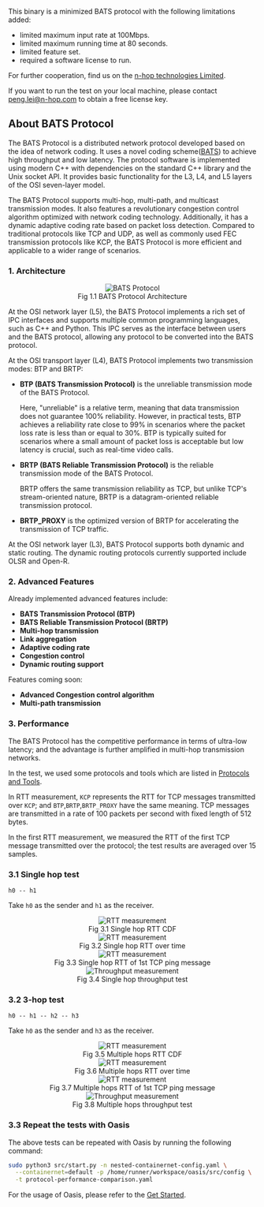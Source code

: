 This binary is a minimized BATS protocol with the following limitations added:

- limited maximum input rate at 100Mbps.
- limited maximum running time at 80 seconds.
- limited feature set.
- required a software license to run.

For further cooperation, find us on the [n-hop technologies Limited](https://www.n-hop.com/).

If you want to run the test on your local machine, please contact [peng.lei@n-hop.com](peng.lei@n-hop.com) to obtain a free license key.

## About BATS Protocol

The BATS Protocol is a distributed network protocol developed based on the idea of network coding. It uses a novel coding scheme([BATS](https://n-hop.com/wp-content/uploads/2022/12/BATS.pdf)) to achieve high throughput and low latency. The protocol software is implemented using modern C++ with dependencies on the standard C++ library and the Unix socket API. It provides basic functionality for the L3, L4, and L5 layers of the OSI seven-layer model.

The BATS Protocol supports multi-hop, multi-path, and multicast transmission modes. It also features a revolutionary congestion control algorithm optimized with network coding technology. Additionally, it has a dynamic adaptive coding rate based on packet loss detection. Compared to traditional protocols like TCP and UDP, as well as commonly used FEC transmission protocols like KCP, the BATS Protocol is more efficient and applicable to a wider range of scenarios.

### 1. Architecture

<div align="center" style="text-align:center"> 
<img src="./imgs/arch.png" alt="BATS Protocol"></div>
<div align="center">Fig 1.1 BATS Protocol Architecture</div>

At the OSI network layer (L5), the BATS Protocol implements a rich set of IPC interfaces and supports multiple common programming languages, such as C++ and Python. This IPC serves as the interface between users and the BATS protocol, allowing any protocol to be converted into the BATS protocol.

At the OSI transport layer (L4), BATS Protocol implements two transmission modes: BTP and BRTP:

  - **BTP (BATS Transmission Protocol)** is the unreliable transmission mode of the BATS Protocol.
    
    Here, "unreliable" is a relative term, meaning that data transmission does not guarantee 100% reliability. However, in practical tests, BTP achieves a reliability rate close to 99% in scenarios where the packet loss rate is less than or equal to 30%. BTP is typically suited for scenarios where a small amount of packet loss is acceptable but low latency is crucial, such as real-time video calls.
  - **BRTP (BATS Reliable Transmission Protocol)** is the reliable transmission mode of the BATS Protocol.
  
    BRTP offers the same transmission reliability as TCP, but unlike TCP's stream-oriented nature, BRTP is a datagram-oriented reliable transmission protocol.

  - **BRTP_PROXY** is the optimized version of BRTP for accelerating the transmission of TCP traffic.

At the OSI network layer (L3), BATS Protocol supports both dynamic and static routing. The dynamic routing protocols currently supported include OLSR and Open-R.

### 2. Advanced Features

Already implemented advanced features include:

- **BATS Transmission Protocol (BTP)**
- **BATS Reliable Transmission Protocol (BRTP)**
- **Multi-hop transmission**
- **Link aggregation**
- **Adaptive coding rate**
- **Congestion control**
- **Dynamic routing support**

Features coming soon:

- **Advanced Congestion control algorithm**
- **Multi-path transmission**

### 3. Performance

The BATS Protocol has the competitive performance in terms of ultra-low latency; and the advantage is further amplified in multi-hop transmission networks.

In the test, we used some protocols and tools which are listed in [Protocols and Tools](docs/protocols_and_tools.md).

In RTT measurement, `KCP` represents the RTT for TCP messages transmitted over `KCP`; and `BTP`,`BRTP`,`BRTP_PROXY` have the same meaning. TCP messages are transmitted in a rate of 100 packets per second with fixed length of 512 bytes.

In the first RTT measurement, we measured the RTT of the first TCP message transmitted over the protocol; the test results are averaged over 15 samples.

### 3.1 Single hop test

```
h0 -- h1
```

Take `h0` as the sender and `h1` as the receiver.

<div align="center" style="text-align:center"> 
<img src="./imgs/test1/rtt_cdf.svg" alt="RTT measurement"></div>
<div align="center">Fig 3.1 Single hop RTT CDF</div>

<div align="center" style="text-align:center"> 
<img src="./imgs/test1/rtt.svg" alt="RTT measurement"></div>
<div align="center">Fig 3.2 Single hop RTT over time</div>

<div align="center" style="text-align:center"> 
<img src="./imgs/test2/first_rtt.svg" alt="RTT measurement"></div>
<div align="center">Fig 3.3 Single hop RTT of 1st TCP ping message</div>

<div align="center" style="text-align:center"> 
<img src="./imgs/test1/iperf3_throughput.svg" alt="Throughput measurement"></div>
<div align="center">Fig 3.4 Single hop throughput test</div>

### 3.2 3-hop test

```
h0 -- h1 -- h2 -- h3
```

Take `h0` as the sender and `h3` as the receiver.

<div align="center" style="text-align:center"> 
<img src="./imgs/test3/rtt_cdf.svg" alt="RTT measurement"></div>
<div align="center">Fig 3.5 Multiple hops RTT CDF</div>

<div align="center" style="text-align:center"> 
<img src="./imgs/test3/rtt.svg" alt="RTT measurement"></div>
<div align="center">Fig 3.6 Multiple hops RTT over time</div>

<div align="center" style="text-align:center"> 
<img src="./imgs/test4/first_rtt.svg" alt="RTT measurement"></div>
<div align="center">Fig 3.7 Multiple hops RTT of 1st TCP ping message</div>

<div align="center" style="text-align:center"> 
<img src="./imgs/test3/iperf3_throughput.svg" alt="Throughput measurement"></div>
<div align="center">Fig 3.8 Multiple hops throughput test</div>


### 3.3 Repeat the tests with Oasis

The above tests can be repeated with Oasis by running the following command:

```bash
sudo python3 src/start.py -n nested-containernet-config.yaml \
  --containernet=default -p /home/runner/workspace/oasis/src/config \
  -t protocol-performance-comparison.yaml
```

For the usage of Oasis, please refer to the [Get Started](../docs/get-started.md).
